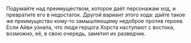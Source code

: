 Подумайте над преимуществом, которое даёт персонажам ход, и превратите его в недостаток. Другой вариант этого хода: дайте такое же преимущество кому-то замышляющему недоброе против героев. Если Айви узнала, что люди герцога Хорста наступают с востока, возможно, её, в свою очередь, заметил их разведчик.